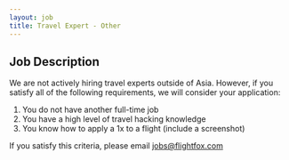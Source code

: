 ```yaml
---
layout: job
title: Travel Expert - Other
---
```


## Job Description

We are not actively hiring travel experts outside of Asia. However, if you satisfy all of the following requirements, we will consider your application:

1. You do not have another full-time job
2. You have a high level of travel hacking knowledge
3. You know how to apply a 1x to a flight (include a screenshot)

If you satisfy this criteria, please email [jobs@flightfox.com](mailto:jobs@flightfox.com)
